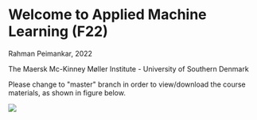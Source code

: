 # Welcome to Applied Machine Learning (F22)

Rahman Peimankar, 2022

The Maersk Mc-Kinney Møller Institute - University of Southern Denmark

Please change to "master" branch in order to view/download the course materials, as shown in figure below.

![](master-screenshot.JPG)
